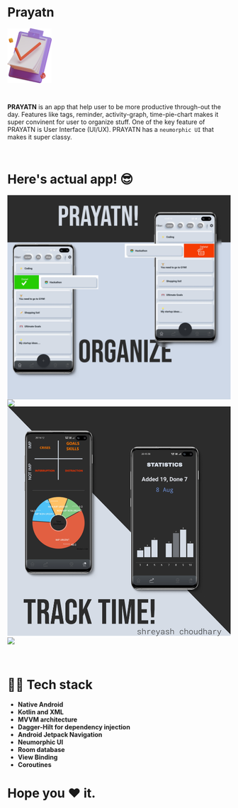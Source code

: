 # Prayatn 
<img align="center" src="https://github.com/shreyashcode/Recxa-puzzle/blob/master/icon.png?raw=true" width = 100 margin=10/>

&nbsp;
&nbsp;

**PRAYATN** is an app that help user to be more productive through-out the day. Features like tags, reminder, activity-graph, time-pie-chart makes it 
super convinent for user to organize stuff. One of the key feature of PRAYATN is User Interface (UI/UX). PRAYATN has a `neumorphic UI` that makes it super classy.

&nbsp;
&nbsp;

# Here's actual app! 😎

<img align="left" src="https://github.com/shreyashcode/test/blob/main/Group%209.png"/>
<img align="left" src="https://github.com/shreyashcode/test/blob/main/Group%208.png"/>
<img align="left" src="https://github.com/shreyashcode/test/blob/main/Group%2012.png"/>
<img align="left" src="https://github.com/shreyashcode/test/blob/main/Group%2013.png"/> 

&nbsp;
<br />
<br /><br />
# 👨‍💻 Tech stack
- **Native Android**
- **Kotlin and XML**
- **MVVM architecture**
- **Dagger-Hilt for dependency injection**
- **Android Jetpack Navigation**
- **Neumorphic UI**
- **Room database**
- **View Binding**
- **Coroutines**


# Hope you ❤️ it.
